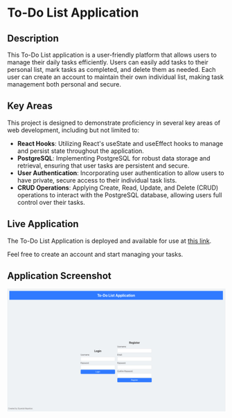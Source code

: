 # To-Do List Application

## Description
This To-Do List application is a user-friendly platform that allows users to manage their daily tasks efficiently. Users can easily add tasks to their personal list, mark tasks as completed, and delete them as needed. Each user can create an account to maintain their own individual list, making task management both personal and secure.

## Key Areas
This project is designed to demonstrate proficiency in several key areas of web development, including but not limited to:

- **React Hooks**: Utilizing React's useState and useEffect hooks to manage and persist state throughout the application.
- **PostgreSQL**: Implementing PostgreSQL for robust data storage and retrieval, ensuring that user tasks are persistent and secure.
- **User Authentication**: Incorporating user authentication to allow users to have private, secure access to their individual task lists.
- **CRUD Operations**: Applying Create, Read, Update, and Delete (CRUD) operations to interact with the PostgreSQL database, allowing users full control over their tasks.

## Live Application

The To-Do List Application is deployed and available for use at [this link](https://to-do-list-application-sm-79db330bd202.herokuapp.com).

Feel free to create an account and start managing your tasks.

## Application Screenshot
![To-Do List Application Screenshot](https://github.com/SiyandaMaykiso/To-Do-List-Application/blob/main/client/public/desktop-screenshot.jpg)

